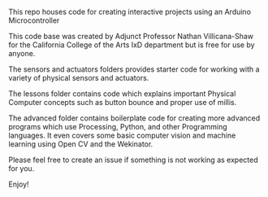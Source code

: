 This repo houses code for creating interactive projects using an Arduino Microcontroller

This code base was created by Adjunct Professor Nathan Villicana-Shaw for the California College of the Arts IxD department but is free for use by anyone.

The sensors and actuators folders provides starter code for working with a variety of 
physical sensors and actuators.

The lessons folder contains code which explains important Physical Computer concepts such as button bounce and proper use of millis. 

The advanced folder contains boilerplate code for creating more advanced programs which use Processing, Python, and other Programming languages. It even covers some basic computer vision and machine learning using Open CV and the Wekinator.

Please feel free to create an issue if something is not working as expected for you.

Enjoy!
